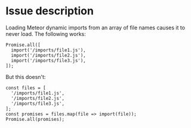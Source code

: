 # Issue description
Loading Meteor dynamic imports from an array of file names causes it to never load. The following works:

```
Promise.all([
  import('/imports/file1.js'),
  import('/imports/file2.js'),
  import('/imports/file3.js'),
]);
```

But this doesn't:

```
const files = [
  '/imports/file1.js',
  '/imports/file2.js',
  '/imports/file3.js',
];
const promises = files.map(file => import(file));
Promise.all(promises);
```